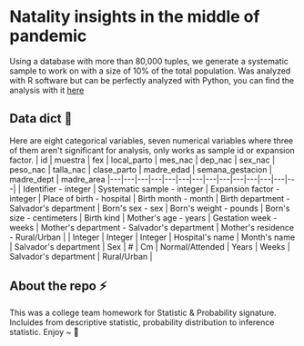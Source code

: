 # Natality insights in the middle of pandemic

Using a database with more than 80,000 tuples, we generate a systematic sample to work on with a size of 10% of the total population. Was analyzed with R software but can be perfectly analyzed with Python, you can find the analysis with it [here](https://gitlab.com/StanDoge_/natality-insights-2020)

## Data dict 📃
Here are eight categorical variables, seven numerical variables where three of them aren't significant for analysis, only works as sample id or expansion factor. 
| id | muestra | fex | local_parto | mes_nac | dep_nac | sex_nac | peso_nac | talla_nac | clase_parto | madre_edad | semana_gestacion | madre_dept | madre_area
|---|---|---|---|---|---|---|---|---|---|---|---|---|---|
| Identifier - integer | Systematic sample - integer | Expansion factor - integer | Place of birth - hospital | Birth month - month | Birth department - Salvador's department | Born's sex - sex | Born's weight - pounds | Born's size - centimeters | Birth kind  | Mother's age - years | Gestation week - weeks | Mother's department - Salvador's department | Mother's residence - Rural/Urban |
| Integer | Integer | Integer | Hospital's name | Month's name | Salvador's department | Sex | # | Cm | Normal/Attended | Years | Weeks | Salvador's department | Rural/Urban |

## About the repo ⚡
This was a college team homework for Statistic & Probability signature. Incluides from descriptive statistic, probability distribution to inference statistic.
Enjoy ~ 🎍
